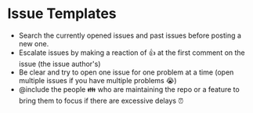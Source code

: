# Issue Templates

- Search the currently opened issues and past issues before posting a new one.
- Escalate issues by making a reaction of :+1: at the first comment on the issue (the issue author's)
- Be clear and try to open one issue for one problem at a time (open multiple issues if you have multiple problems :sob:)
- @include the people :family: who are maintaining the repo or a feature to bring them to focus if there are excessive delays :alarm_clock:
